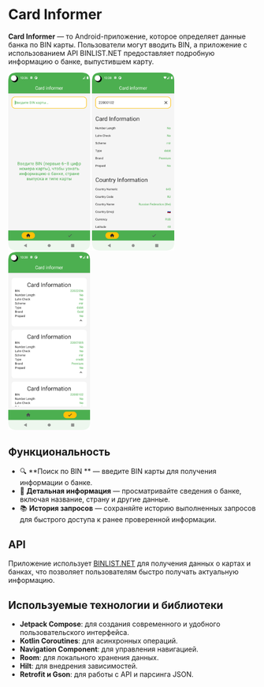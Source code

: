 # Card Informer

**Card Informer** — то Android-приложение, которое определяет данные банка по BIN карты. Пользователи могут вводить BIN, а приложение с использованием API BINLIST.NET предоставляет подробную информацию о банке, выпустившем карту.

<img src="pictures/Home.png" alt="Home" width="33%"/> <img src="pictures/Search.png" alt="Search" width="33%"/> <img src="pictures/Storage.png" alt="Storage" width="33%"/>

## Функциональность
- 🔍 **Поиск по BIN ** —  введите BIN карты для получения информации о банке.
- 🏦 **Детальная информация** — просматривайте сведения о банке, включая название, страну и другие данные.
- 📚 **История запросов** — сохраняйте историю выполненных запросов для быстрого доступа к ранее проверенной информации.

## API
Приложение использует [BINLIST.NET](https://binlist.net/) для получения данных о картах и банках, что позволяет пользователям быстро получать актуальную информацию.

## Используемые технологии и библиотеки
- **Jetpack Compose**: для создания современного и удобного пользовательского интерфейса.
- **Kotlin Coroutines**: для асинхронных операций.
- **Navigation Component**: для управления навигацией.
- **Room**: для локального хранения данных.
- **Hilt**: для внедрения зависимостей.
- **Retrofit и Gson**: для работы с API и парсинга JSON.
